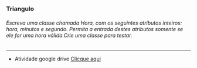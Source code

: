 ### Triangulo

###### Escreva uma classe chamada Hora, com os seguintes atributos inteiros: hora, minutos e segundo. Permita a entrada destes atributos somente se ele for uma hora válida.Crie uma classe para testar.

---

- Atividade google drive [Clicque aqui]('https://docs.google.com/document/d/1ksWOOOn_zRiECLsSzkXUM2rW_X3cpwWFbg6ZkWoJ3cI/edit#heading=h.gjdgxs')

